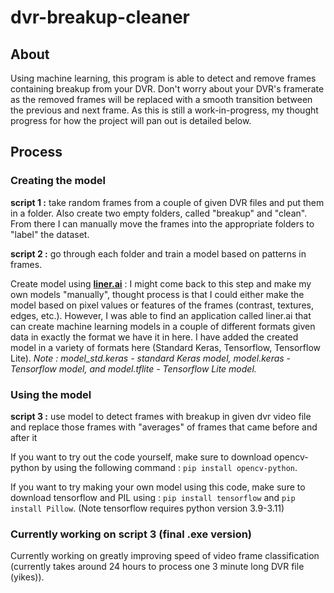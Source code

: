 # dvr-breakup-cleaner

## About

Using machine learning, this program is able to detect and remove frames containing breakup from your DVR. Don't worry about your DVR's framerate as the removed frames will be replaced with a smooth transition between the previous and next frame. As this is still a work-in-progress, my thought progress for how the project will pan out is detailed below.

## Process

### Creating the model

**script 1 :** take random frames from a couple of given DVR files and put them in a folder. Also create two empty folders, called "breakup" and "clean". From there I can manually move the frames into the appropriate folders to "label" the dataset.

**script 2 :** go through each folder and train a model based on patterns in frames.

Create model using [**liner.ai**](https://liner.ai/) : I might come back to this step and make my own models "manually", thought process is that I could either make the model based on pixel values or features of the frames (contrast, textures, edges, etc.). However, I was able to find an application called liner.ai that can create machine learning models in a couple of different formats given data in exactly the format we have it in here. I have added the created model in a variety of formats here (Standard Keras, Tensorflow, Tensorflow Lite). *Note : model_std.keras - standard Keras model, model.keras - Tensorflow model, and model.tflite - Tensorflow Lite model.*

### Using the model

**script 3 :** use model to detect frames with breakup in given dvr video file and replace those frames with "averages" of frames that came before and after it

If you want to try out the code yourself, make sure to download opencv-python by using the following command : `pip install opencv-python`.

If you want to try making your own model using this code, make sure to download tensorflow and PIL using : `pip install tensorflow` and `pip install Pillow`. (Note tensorflow requires python version 3.9-3.11)


### Currently working on script 3 (final .exe version)

Currently working on greatly improving speed of video frame classification (currently takes around 24 hours to process one 3 minute long DVR file (yikes)).
